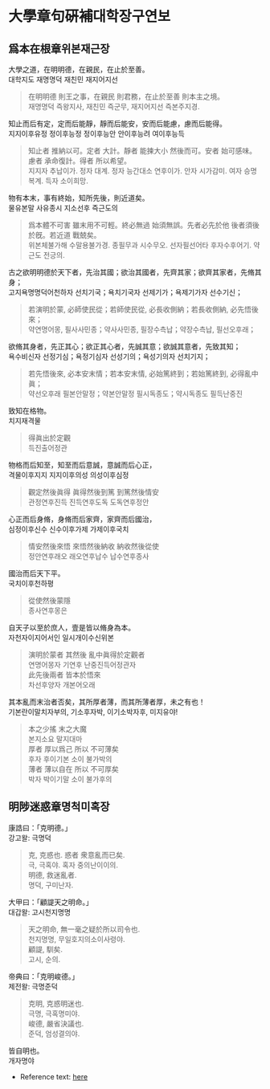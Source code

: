 # 大學章句硏補대학장구연보

## 爲本在根章위본재근장

大學之道，在明明德，在親民，在止於至善。  
대학지도 재명명덕 재친민 재지어지선  
> 在明明德 則王之事，在親民 則君務，在止於至善 則本主之境。  
> 재명명덕 즉왕지사, 재친민 즉군무, 재지어지선 즉본주지경.  

知止而后有定，定而后能靜，靜而后能安，安而后能慮，慮而后能得。  
지지이후유정 정이후능정 정이후능안 안이후능려 여이후능득  
> 知止者 推納以可。定者 大計。靜者 能揀大小 然後而可。安者 始可感味。慮者 承命復計。得者 所以希望。  
> 지지자 추납이가. 정자 대계. 정자 능간대소 연후이가. 안자 시가감미. 여자 승명복계. 득자 소이희망.  

物有本末，事有終始，知所先後，則近道矣。  
물유본말 사유종시 지소선후 즉근도의  
> 爲本體不可害 雖末用不可輕。終必無過 始須無誤。先者必先於他 後者須後於旣。若近道 戰兢矣。  
> 위본체불가해 수말용불가경. 종필무과 시수무오. 선자필선어타 후자수후어기. 약근도 전긍의.  

古之欲明明德於天下者，先治其國；欲治其國者，先齊其家；欲齊其家者，先脩其身；  
고지욕명명덕어천하자 선치기국；욕치기국자 선제기가；욕제기가자 선수기신；  
> 若演明於蒙, 必師使民從；若師使民從, 必長收側納；若長收側納, 必先悟後來；  
> 약연명어몽, 필사사민종；약사사민종, 필장수측납；약장수측납, 필선오후래；  

欲脩其身者，先正其心；欲正其心者，先誠其意；欲誠其意者，先致其知；  
욕수비신자 선정기심；욕정기심자 선성기의；욕성기의자 선치기지；  
> 若先悟後來, 必本安末情；若本安末情, 必始篤終到；若始篤終到, 必得亂中眞；  
> 약선오후래 필본안말정；약본안말정 필시독종도；약시독종도 필득난중진  

致知在格物。  
치지재격물  
> 得眞出於定觀  
> 득진출어정관  

物格而后知至，知至而后意誠，意誠而后心正，  
격물이후지지 지지이후의성 의성이후심정  
> 觀定然後眞得 眞得然後到篤 到篤然後情安  
> 관정연후진득 진득연후도독 도독연후정안  

心正而后身脩，身脩而后家齊，家齊而后國治，  
심정이후신수 신수이후가제 가제이후국치  
> 情安然後來悟 來悟然後納收 納收然後從使  
> 정안연후래오 래오연후납수 납수연후종사  

國治而后天下平。  
국치이후천하평  
> 從使然後蒙隱  
> 종사연후몽은  

自天子以至於庶人，壹是皆以脩身為本。  
자천자이지어서인 일시개이수신위본  
> 演明於蒙者 其然後 亂中眞得於定觀者  
> 연명어몽자 기연후 난중진득어정관자  
> 此先後兩者 皆本於悟來  
> 차선후양자 개본어오래  

其本亂而末治者否矣，其所厚者薄，而其所薄者厚，未之有也！  
기본란이말치자부의, 기소후자박, 이기소박자후, 미지유야!  
> 本之少搖 末之大魔  
> 본지소요 말지대마  
> 厚者 厚以爲己 所以 不可薄矣  
> 후자 후이기본 소이 불가박의  
> 薄者 薄以自在 所以 不可厚矣  
> 박자 박이기말 소이 불가후의  

## 明陟迷惑章명척미혹장

康誥曰：「克明德。」  
강고왈: 극명덕  
> 克, 克惑也. 惑者 衆意亂而已矣.  
> 극, 극혹야. 혹자 중의난이이의.  
> 明德, 救迷亂者.  
> 명덕, 구미난자.  

大甲曰：「顧諟天之明命。」  
대갑왈: 고시천지명명  
> 天之明命, 無一毫之疑於所以司令也.  
> 천지명명, 무일호지의소이사령야.  
> 顧諟, 馴矣.  
> 고시, 순의.  

帝典曰：「克明峻德。」  
제전왈: 극명준덕  
> 克明, 克惑明迷也.  
> 극명, 극혹명미야.  
> 峻德, 嚴省決議也.  
> 준덕, 엄성결의야.  

皆自明也。  
개자명야  

* Reference text: [here](https://ctext.org/si-shu-zhang-ju-ji-zhu/da-xue-zhang-ju1/zh)
